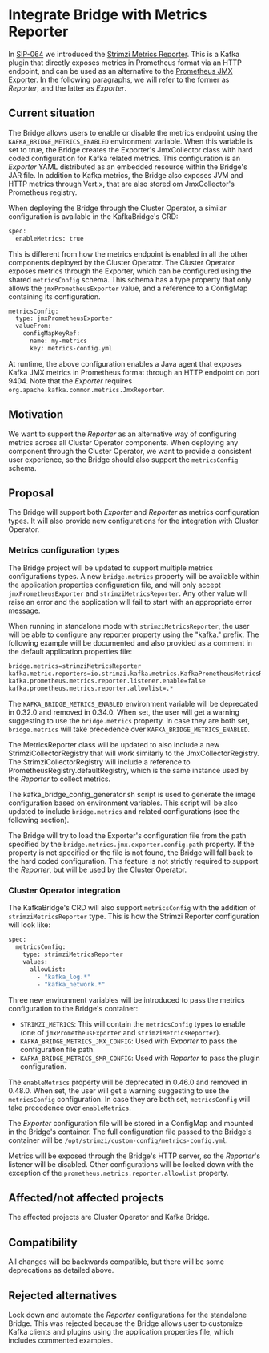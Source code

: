 # Integrate Bridge with Metrics Reporter

In [SIP-064](https://github.com/strimzi/proposals/blob/main/064-prometheus-metrics-reporter.md) we introduced the [Strimzi Metrics Reporter](https://github.com/strimzi/metrics-reporter).
This is a Kafka plugin that directly exposes metrics in Prometheus format via an HTTP endpoint, and can be used as an alternative to the [Prometheus JMX Exporter](https://github.com/prometheus/jmx_exporter). 
In the following paragraphs, we will refer to the former as *Reporter*, and the latter as *Exporter*.

## Current situation

The Bridge allows users to enable or disable the metrics endpoint using the `KAFKA_BRIDGE_METRICS_ENABLED` environment variable.
When this variable is set to true, the Bridge creates the Exporter's JmxCollector class with hard coded configuration for Kafka related metrics.
This configuration is an *Exporter* YAML distributed as an embedded resource within the Bridge's JAR file.
In addition to Kafka metrics, the Bridge also exposes JVM and HTTP metrics through Vert.x, that are also stored om JmxCollector's Prometheus registry.

When deploying the Bridge through the Cluster Operator, a similar configuration is available in the KafkaBridge's CRD:

```sh
spec:
  enableMetrics: true
```

This is different from how the metrics endpoint is enabled in all the other components deployed by the Cluster Operator.
The Cluster Operator exposes metrics through the Exporter, which can be configured using the shared `metricsConfig` schema.
This schema has a type property that only allows the `jmxPrometheusExporter` value, and a reference to a ConfigMap containing its configuration.

```sh
metricsConfig:
  type: jmxPrometheusExporter
  valueFrom:
    configMapKeyRef:
      name: my-metrics
      key: metrics-config.yml
```

At runtime, the above configuration enables a Java agent that exposes Kafka JMX metrics in Prometheus format through an HTTP endpoint on port 9404.
Note that the *Exporter* requires `org.apache.kafka.common.metrics.JmxReporter`.

## Motivation

We want to support the *Reporter* as an alternative way of configuring metrics across all Cluster Operator components.
When deploying any component through the Cluster Operator, we want to provide a consistent user experience, so the Bridge should also support the `metricsConfig` schema. 

## Proposal

The Bridge will support both *Exporter* and *Reporter* as metrics configuration types.
It will also provide new configurations for the integration with Cluster Operator.

### Metrics configuration types

The Bridge project will be updated to support multiple metrics configurations types.
A new `bridge.metrics` property will be available within the application.properties configuration file, and will only accept `jmxPrometheusExporter` and `strimziMetricsReporter`.
Any other value will raise an error and the application will fail to start with an appropriate error message.

When running in standalone mode with `strimziMetricsReporter`, the user will be able to configure any reporter property using the "kafka." prefix.
The following example will be documented and also provided as a comment in the default application.properties file:

```sh
bridge.metrics=strimziMetricsReporter
kafka.metric.reporters=io.strimzi.kafka.metrics.KafkaPrometheusMetricsReporter
kafka.prometheus.metrics.reporter.listener.enable=false
kafka.prometheus.metrics.reporter.allowlist=.*
```

The `KAFKA_BRIDGE_METRICS_ENABLED` environment variable will be deprecated in 0.32.0 and removed in 0.34.0.
When set, the user will get a warning suggesting to use the `bridge.metrics` property.
In case they are both set, `bridge.metrics` will take precedence over `KAFKA_BRIDGE_METRICS_ENABLED`.

The MetricsReporter class will be updated to also include a new StrimziCollectorRegistry that will work similarly to the JmxCollectorRegistry.
The StrimziCollectorRegistry will include a reference to PrometheusRegistry.defaultRegistry, which is the same instance used by the *Reporter* to collect metrics.

The kafka_bridge_config_generator.sh script is used to generate the image configuration based on environment variables.
This script will be also updated to include `bridge.metrics` and related configurations (see the following section).

The Bridge will try to load the Exporter's configuration file from the path specified by the `bridge.metrics.jmx.exporter.config.path` property.
If the property is not specified or the file is not found, the Bridge will fall back to the hard coded configuration.
This feature is not strictly required to support the *Reporter*, but will be used by the Cluster Operator.

### Cluster Operator integration

The KafkaBridge's CRD will also support `metricsConfig` with the addition of `strimziMetricsReporter` type.
This is how the Strimzi Reporter configuration will look like:

```sh
spec:
  metricsConfig:
    type: strimziMetricsReporter
    values:
      allowList:
        - "kafka_log.*"
        - "kafka_network.*"
```

Three new environment variables will be introduced to pass the metrics configuration to the Bridge's container:

- `STRIMZI_METRICS`: This will contain the `metricsConfig` types to enable (one of `jmxPrometheusExporter` and `strimziMetricsReporter`).
- `KAFKA_BRIDGE_METRICS_JMX_CONFIG`: Used with *Exporter* to pass the configuration file path.
- `KAFKA_BRIDGE_METRICS_SMR_CONFIG`: Used with *Reporter* to pass the plugin configuration.

The `enableMetrics` property will be deprecated in 0.46.0 and removed in 0.48.0.
When set, the user will get a warning suggesting to use the `metricsConfig` configuration.
In case they are both set, `metricsConfig` will take precedence over `enableMetrics`.

The *Exporter* configuration file will be stored in a ConfigMap and mounted in the Bridge's container.
The full configuration file passed to the Bridge's container will be `/opt/strimzi/custom-config/metrics-config.yml`.

Metrics will be exposed through the Bridge's HTTP server, so the *Reporter*'s listener will be disabled.
Other configurations will be locked down with the exception of the `prometheus.metrics.reporter.allowlist` property.

## Affected/not affected projects

The affected projects are Cluster Operator and Kafka Bridge.

## Compatibility

All changes will be backwards compatible, but there will be some deprecations as detailed above.

## Rejected alternatives

Lock down and automate the *Reporter* configurations for the standalone Bridge.
This was rejected because the Bridge allows user to customize Kafka clients and plugins using the application.properties file, which includes commented examples.

